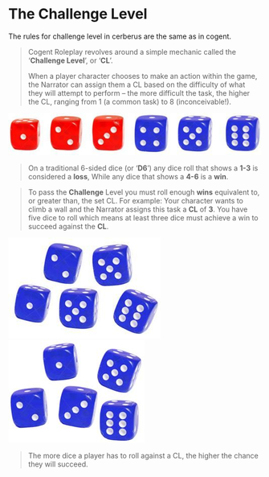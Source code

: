 # The Challenge Level

The rules for challenge level in cerberus are the same as in cogent.

> Cogent Roleplay revolves around a simple mechanic called the ‘**Challenge Level**’, or ‘**CL**’.
>
> When a player character chooses to make an action within the game, the Narrator can assign them a CL based on the difficulty of what they will attempt to perform – the more difficult the task, the higher the CL, ranging from 1 (a common task) to 8 (inconceivable!).

![1-3 is a loss 4-6 is a win](./images/loss-win.jpg "win-loss")

> On a traditional 6-sided dice (or ‘**D6**’) any dice roll that shows a **1-3** is considered a **loss**, While any dice that shows a **4-6** is a **win**.

> To pass the **Challenge** Level you must roll enough **wins** equivalent to, or greater than, the set CL.
For example:
Your character wants to climb a wall and the Narrator assigns this task a **CL** of **3**.
You have five dice to roll which means at least three dice must achieve a win to
succeed against the **CL**.

![3 wins, 2 losses](./images/role-3-2.jpg "role-3-2")
![2 losses and 3 wins](./images/role-2-3.jpg "role-2-3")

> The more dice a player has to roll against a CL, the higher the chance they will succeed.

